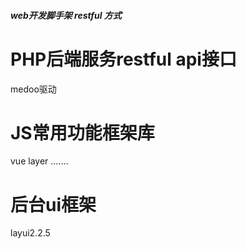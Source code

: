 ##### web开发脚手架 restful 方式 #####

# PHP后端服务restful api接口
medoo驱动

# JS常用功能框架库
vue
layer
.......

# 后台ui框架
 layui2.2.5
